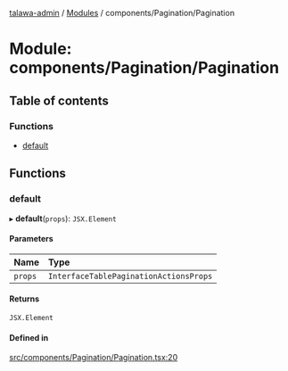 [talawa-admin](../README.md) / [Modules](../modules.md) / components/Pagination/Pagination

# Module: components/Pagination/Pagination

## Table of contents

### Functions

- [default](components_Pagination_Pagination.md#default)

## Functions

### default

▸ **default**(`props`): `JSX.Element`

#### Parameters

| Name | Type |
| :------ | :------ |
| `props` | `InterfaceTablePaginationActionsProps` |

#### Returns

`JSX.Element`

#### Defined in

[src/components/Pagination/Pagination.tsx:20](https://github.com/SiddheshKukade/talawa-admin/blob/822fbcb/src/components/Pagination/Pagination.tsx#L20)
